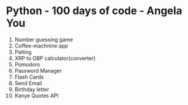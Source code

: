# Python - 100 days of code - Angela You

1) Number guessing game
2) Coffee-machnine app
3) Paiting
4) XRP to GBP calculator(converter)
5) Pomodoro
6) Password Manager
7) Flash Cards
8) Send Email
9) Birthday letter
10) Kanye Quotes API
